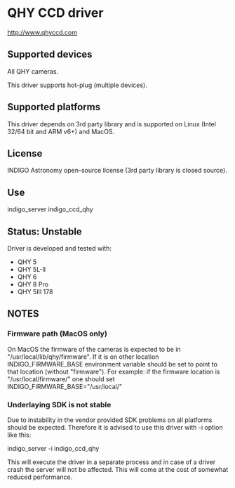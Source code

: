 # QHY CCD driver

http://www.qhyccd.com

## Supported devices

All QHY cameras.

This driver supports hot-plug (multiple devices).

## Supported platforms

This driver depends on 3rd party library and is supported on Linux (Intel 32/64 bit and ARM v6+) and MacOS.

## License

INDIGO Astronomy open-source license (3rd party library is closed source).

## Use

indigo_server indigo_ccd_qhy

## Status: Unstable

Driver is developed and tested with:
* QHY 5
* QHY 5L-II
* QHY 6
* QHY 8 Pro
* QHY 5III 178

## NOTES
### Firmware path (MacOS only)
On MacOS the firmware of the cameras is expected to be in "/usr/local/lib/qhy/firmware". If it is on other
location INDIGO_FIRMWARE_BASE environment variable should be set to point to that location (without "firmware").
For example: if the firmware location is "/usr/local/firmware/" one should set INDIGO_FIRMWARE_BASE="/usr/local/"

### Underlaying SDK is not stable
Due to instability in the vendor provided SDK problems on all platforms should be expected. Therefore it is
advised to use this driver with -i option like this:

indigo_server -i indigo_ccd_qhy

This will execute the driver in a separate process and in case of a driver crash the server will not be affected.
This will come at the cost of somewhat reduced performance.
